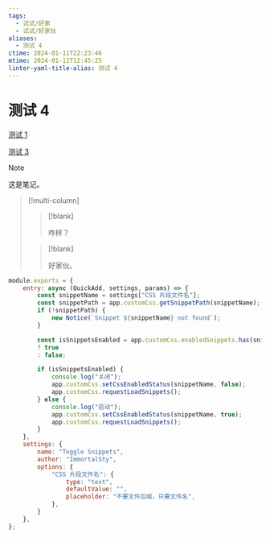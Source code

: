 ```yaml
---
tags:
  - 试试/好家
  - 试试/好家伙
aliases:
  - 测试 4
ctime: 2024-01-11T22:23:46
mtime: 2024-01-12T12:45:25
linter-yaml-title-alias: 测试 4
---
```


# 测试 4

[测试 1](./20231227175836027.md)

[测试 3](20240101095959935.md)

> [!note]
> 
> 这是笔记。

> [!multi-column]
> 
> > [!blank]
> > 
> > 咋样？
> 
> > [!blank]
> > 
> > 好家伙。

```javascript
module.exports = {
	entry: async (QuickAdd, settings, params) => {
		const snippetName = settings["CSS 片段文件名"];
		const snippetPath = app.customCss.getSnippetPath(snippetName);
		if (!snippetPath) {
			new Notice(`Snippet ${snippetName} not found`);
		}

		const isSnippetsEnabled = app.customCss.enabledSnippets.has(snippetName)
		? true
		: false;

		if (isSnippetsEnabled) {
			console.log("关闭");
			app.customCss.setCssEnabledStatus(snippetName, false);
			app.customCss.requestLoadSnippets();
		} else {
			console.log("启动");
			app.customCss.setCssEnabledStatus(snippetName, true);
			app.customCss.requestLoadSnippets();
		}
	},
	settings: {
		name: "Toggle Snippets",
		author: "ImmortalSty",
		options: {
			"CSS 片段文件名": {
				type: "text",
				defaultValue: "",
				placeholder: "不要文件后缀，只要文件名",
			},
		}
	},
};
```

